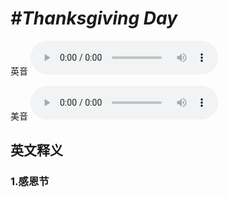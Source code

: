 # ***\#Thanksgiving Day*** 
英音
<audio src="./media/Thanksgiving Day1_AAC.aac" controls="controls"></audio>

美音
<audio src="./media/Thanksgiving Day1_AAC.aac" controls="controls"></audio>



  

英文释义
---
### 1.**感恩节**  


